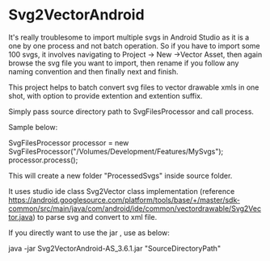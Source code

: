 # Svg2VectorAndroid
It's really troublesome to import multiple svgs in Android Studio as it is a one by one process and not batch operation.
So if you have to import some 100 svgs, it involves navigating to Project -> New ->Vector Asset, then again browse the svg file you want
to import, then rename if you follow any naming convention and then finally next and finish.

This project helps to batch convert svg files to vector drawable xmls in one shot, with option to provide extention and extention suffix.

Simply pass source directory path to SvgFilesProcessor and call process.

Sample below:

SvgFilesProcessor processor = new SvgFilesProcessor("/Volumes/Development/Features/MySvgs");
processor.process();

This will create a new folder "ProcessedSvgs" inside source folder.

It uses studio ide class Svg2Vector class implementation (reference https://android.googlesource.com/platform/tools/base/+/master/sdk-common/src/main/java/com/android/ide/common/vectordrawable/Svg2Vector.java)
to parse svg and convert to xml file.

If you directly want to use the jar , use as below:

java -jar Svg2VectorAndroid-AS_3.6.1.jar "SourceDirectoryPath"
